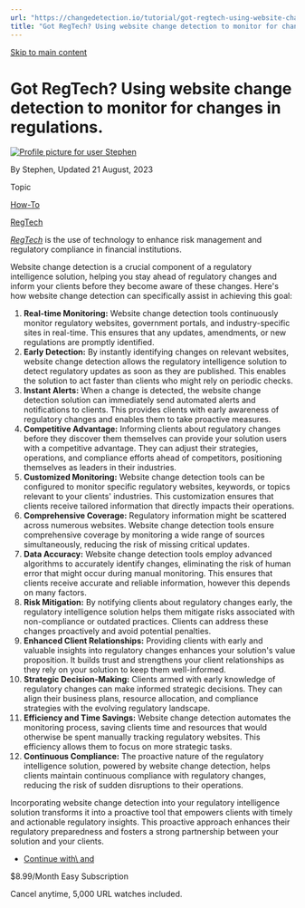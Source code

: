 ```yaml
---
url: "https://changedetection.io/tutorial/got-regtech-using-website-change-detection-monitor-changes-regulations"
title: "Got RegTech? Using website change detection to monitor for changes in regulations. | changedetection.io"
---
```


[Skip to main content](https://changedetection.io/tutorial/got-regtech-using-website-change-detection-monitor-changes-regulations#main-content)

# Got RegTech? Using website change detection to monitor for changes in regulations.

[![Profile picture for user Stephen](https://changedetection.io/sites/changedetection.io/files/styles/thumbnail/public/pictures/2023-08/stephen.png?itok=P4ZqxWgD)](https://changedetection.io/tech-writer/stephen)

By Stephen, Updated 21 August, 2023



Topic

[How-To](https://changedetection.io/topic/how)

[RegTech](https://changedetection.io/topic/regtech)

[_RegTech_](https://www.mas.gov.sg/development/fintech/technologies---regtech) is the use of technology to enhance risk management and regulatory compliance in financial institutions.

Website change detection is a crucial component of a regulatory intelligence solution, helping you stay ahead of regulatory changes and inform your clients before they become aware of these changes. Here's how website change detection can specifically assist in achieving this goal:

01. **Real-time Monitoring:** Website change detection tools continuously monitor regulatory websites, government portals, and industry-specific sites in real-time. This ensures that any updates, amendments, or new regulations are promptly identified.
02. **Early Detection:** By instantly identifying changes on relevant websites, website change detection allows the regulatory intelligence solution to detect regulatory updates as soon as they are published. This enables the solution to act faster than clients who might rely on periodic checks.
03. **Instant Alerts:** When a change is detected, the website change detection solution can immediately send automated alerts and notifications to clients. This provides clients with early awareness of regulatory changes and enables them to take proactive measures.
04. **Competitive Advantage:** Informing clients about regulatory changes before they discover them themselves can provide your solution users with a competitive advantage. They can adjust their strategies, operations, and compliance efforts ahead of competitors, positioning themselves as leaders in their industries.
05. **Customized Monitoring:** Website change detection tools can be configured to monitor specific regulatory websites, keywords, or topics relevant to your clients' industries. This customization ensures that clients receive tailored information that directly impacts their operations.
06. **Comprehensive Coverage:** Regulatory information might be scattered across numerous websites. Website change detection tools ensure comprehensive coverage by monitoring a wide range of sources simultaneously, reducing the risk of missing critical updates.
07. **Data Accuracy:** Website change detection tools employ advanced algorithms to accurately identify changes, eliminating the risk of human error that might occur during manual monitoring. This ensures that clients receive accurate and reliable information, however this depends on many factors.
08. **Risk Mitigation:** By notifying clients about regulatory changes early, the regulatory intelligence solution helps them mitigate risks associated with non-compliance or outdated practices. Clients can address these changes proactively and avoid potential penalties.
09. **Enhanced Client Relationships:** Providing clients with early and valuable insights into regulatory changes enhances your solution's value proposition. It builds trust and strengthens your client relationships as they rely on your solution to keep them well-informed.
10. **Strategic Decision-Making:** Clients armed with early knowledge of regulatory changes can make informed strategic decisions. They can align their business plans, resource allocation, and compliance strategies with the evolving regulatory landscape.
11. **Efficiency and Time Savings:** Website change detection automates the monitoring process, saving clients time and resources that would otherwise be spent manually tracking regulatory websites. This efficiency allows them to focus on more strategic tasks.
12. **Continuous Compliance:** The proactive nature of the regulatory intelligence solution, powered by website change detection, helps clients maintain continuous compliance with regulatory changes, reducing the risk of sudden disruptions to their operations.

Incorporating website change detection into your regulatory intelligence solution transforms it into a proactive tool that empowers clients with timely and actionable regulatory insights. This proactive approach enhances their regulatory preparedness and fosters a strong partnership between your solution and your clients.

- [Continue with\\
    and](https://changedetection.io/checkout)

$8.99/Month Easy Subscription


Cancel anytime, 5,000 URL watches included.